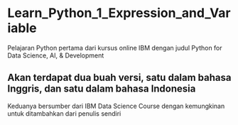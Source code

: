 # Learn_Python_1_Expression_and_Variable
Pelajaran Python pertama dari kursus online IBM dengan judul Python for Data Science, AI, &amp; Development

## Akan terdapat dua buah versi, satu dalam bahasa Inggris, dan satu dalam bahasa Indonesia
Keduanya bersumber dari IBM Data Science Course dengan kemungkinan untuk ditambahkan dari penulis sendiri
